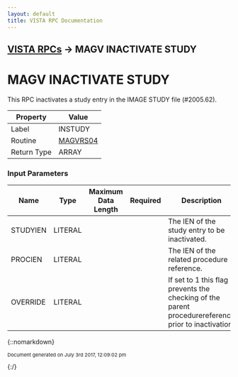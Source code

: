 ```yaml
---
layout: default
title: VISTA RPC Documentation
---
```


## [VISTA RPCs](TableOfContents) &#8594; MAGV INACTIVATE STUDY
# MAGV INACTIVATE STUDY

This RPC inactivates a study entry in the IMAGE STUDY file (#2005.62).

Property | Value
--- | ---
Label | INSTUDY
Routine | [MAGVRS04](http://code.osehra.org/dox/Routine_MAGVRS04_source.html)
Return Type | ARRAY


### Input Parameters

Name | Type | Maximum Data Length | Required | Description
--- | --- | --- | --- | ---
STUDYIEN | LITERAL |  |  | The IEN of the study entry to be inactivated.
PROCIEN | LITERAL |  |  | The IEN of the related procedure reference.
OVERRIDE | LITERAL |  |  | If set to 1 this flag prevents the checking of the parent procedurereference prior to inactivation.



{::nomarkdown} <br/><p style="font-size: 11px">Document generated on July 3rd 2017, 12:09:02 pm</p>{:/}